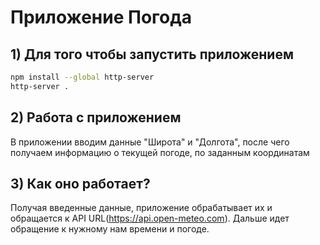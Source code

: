 # Приложение Погода

## 1) Для того чтобы запустить приложением

```bash
npm install --global http-server
http-server .
```

## 2) Работа с приложением

В приложении вводим данные "Широта" и "Долгота", после чего получаем информацию о текущей погоде, по заданным координатам

## 3) Как оно работает? 

Получая введенные данные, приложение обрабатывает их и обращается к API URL(https://api.open-meteo.com). Дальше идет обращение к нужному нам времени и погоде.

